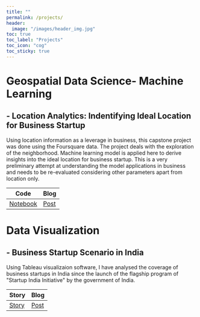 ```yaml
---
title: ""
permalink: /projects/
header:
  image: "/images/header_img.jpg"
toc: true
toc_label: "Projects"
toc_icon: "cog"
toc_sticky: true
---
```


# Geospatial Data Science- Machine Learning 
## - **Location Analytics: Indentifying Ideal Location for Business Startup** 
Using location information as a leverage in business, this capstone project was done using the Foursquare data. The project deals with the exploration of the neighborhood. Machine learning model is applied here to derive insights into the ideal location for business startup. This is a very preliminary attempt at understanding the model applications in business and needs to be re-evaluated considering other parameters apart from location only.<br> 

 Code | Blog | 
 --- | --- | 
 [Notebook](https://github.com/veena1486/Coursera_Capstone/blob/master/NeighborhoodBattle.ipynb)|[Post](https://veena1486.github.io/locint/)
 
 # Data Visualization
## - **Business Startup Scenario in India** 
Using Tableau visualizaion software, I have analysed the coverage of business startups in India since the launch of the flagship program of "Startup India Initiative" by the government of India.<br> 

 Story | Blog | 
 --- | --- | 
 [Story](https://public.tableau.com/app/profile/veena.muralidharan/viz/BusinessStartupsScenarioinIndia/BusinessStartupsinIndia)|[Post](https://veena1486.github.io/startup/)

